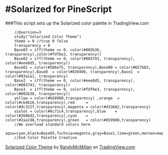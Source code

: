 #Solarized for PineScript
====

###This script sets up the Solarized color palette in TradingView.com



		//@version=3
		study("Solarized Color Theme")
		theme = 0 //true 0 false
		transparency = 0
		Base03 = iff(theme == 0, color(#002b36, transparency),color(#fdf6e3, transparency))
		Base02 = iff(theme == 0, color(#003743, transparency), color(#eee8d5, transparency))
		Base01 = color(#586e75, transparency),Base00 = color(#657b83, transparency),Base0  = color(#839496, transparency),Base1  = color(#93a1a1, transparency)
		Base2  = iff(theme == 0, color(#eee8d5, transparency), color(#003743, transparency))
		Base3  = iff(theme == 0, color(#fdf6e3, transparency), color(#002b36, transparency))
		yellow = color(#b58900,transparency) ,orange  = color(#cb4b16,transparency),red     = color(#dc322f,transparency),magenta = color(#d33682,transparency)
		violet = color(#6c71c4,transparency),blue    = color(#268bd2,transparency),cyan    = color(#2aa198,transparency),green   = color(#859900,transparency)
		//We overload standard colors here
		aqua=cyan,black=Base03,fuchsia=magenta,gray=Base1,lime=green,maroon=magenta,navy=blue,olive=green,purple=violet,silver=Base1,teal=cyan,white=Base3
		//End Color Palette Creation


<!-- TradingView Chart BEGIN -->
<script type="text/javascript" src="https://s3.tradingview.com/tv.js"></script>
<script type="text/javascript">
var tradingview_embed_options = {};
tradingview_embed_options.width = '640';
tradingview_embed_options.height = '400';
tradingview_embed_options.chart = 'TzK2RtZP';
new TradingView.chart(tradingview_embed_options);
</script>
<p><a href="https://www.tradingview.com/script/TzK2RtZP-Solarized-Color-Theme/">Solarized Color Theme</a> by <a href="https://www.tradingview.com/u/RandyMcMillan/">RandyMcMillan</a> on <a href="https://www.tradingview.com/">TradingView.com</a></p>
<!-- TradingView Chart END -->

